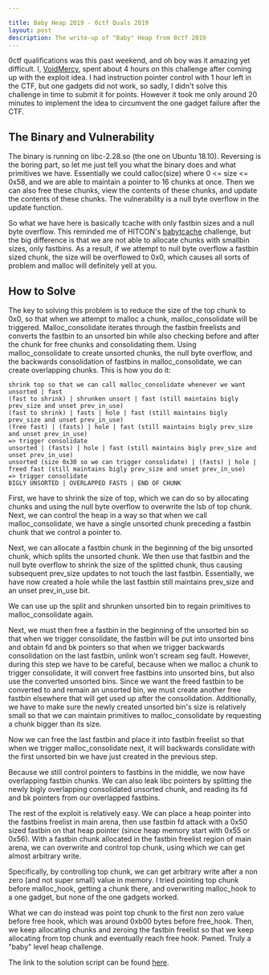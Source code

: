 ```yaml
---

title: Baby Heap 2019 - 0ctf Quals 2019
layout: post
description: The write-up of "Baby" Heap from 0ctf 2019
---
```


0ctf qualifications was this past weekend, and oh boy was it amazing yet difficult. I, [VoidMercy](https://twitter.com/_VoidMercy), spent about 4 hours on this challenge after coming up with the exploit idea. I had instruction pointer control with 1 hour left in the CTF, but one gadgets did not work, so sadly, I didn't solve this challenge in time to submit it for points. However it took me only around 20 minutes to implement the idea to circumvent the one gadget failure after the CTF.

## The Binary and Vulnerability

The binary is running on libc-2.28.so (the one on Ubuntu 18.10). Reversing is the boring part, so let me just tell you what the binary does and what primitives we have. Essentially we could calloc(size) where 0 <= size <= 0x58, and we are able to maintain a pointer to 16 chunks at once. Then we can also free these chunks, view the contents of these chunks, and update the contents of these chunks. The vulnerability is a null byte overflow in the update function.

So what we have here is basically tcache with only fastbin sizes and a null byte overflow. This reminded me of HITCON's [babytcache](https://ctftime.org/task/68810) challenge, but the big difference is that we are not able to allocate chunks with smallbin sizes, only fastbins. As a result, if we attempt to null byte overflow a fastbin sized chunk, the size will be overflowed to 0x0, which causes all sorts of problem and malloc will definitely yell at you.

## How to Solve

The key to solving this problem is to reduce the size of the top chunk to 0x0, so that when we attempt to malloc a chunk, malloc_consolidate will be triggered. Malloc_consolidate iterates through the fastbin freelists and converts the fastbin to an unsorted bin while also checking before and after the chunk for free chunks and consolidating them. Using malloc_consolidate to create unsorted chunks, the null byte overflow, and the backwards consolidation of fastbins in malloc_consolidate, we can create overlapping chunks. This is how you do it:

```
shrink top so that we can call malloc_consolidate whenever we want
unsorted | fast
(fast to shrink) | shrunken unsort | fast (still maintains bigly prev_size and unset prev_in_use)
(fast to shrink) | fasts | hole | fast (still maintains bigly prev_size and unset prev_in_use)
(free fast) | (fasts) | hole | fast (still maintains bigly prev_size and unset prev_in_use)
=> trigger consolidate
unsorted | (fasts) | hole | fast (still maintains bigly prev_size and unset prev_in_use)
unsorted (size 0x30 so we can trigger consolidate) | (fasts) | hole | freed fast (still maintains bigly prev_size and unset prev_in_use)
=> trigger consolidate
BIGLY UNSORTED | OVERLAPPED FASTS | END OF CHUNK
```

First, we have to shrink the size of top, which we can do so by allocating chunks and using the null byte overflow to overwrite the lsb of top chunk. Next, we can control the heap in a way so that when we call malloc_consolidate, we have a single unsorted chunk preceding a fastbin chunk that we control a pointer to.

Next, we can allocate a fastbin chunk in the beginning of the big unsorted chunk, which splits the unsorted chunk. We then use that fastbin and the null byte overflow to shrink the size of the splitted chunk, thus causing subsequent prev_size updates to not touch the last fastbin. Essentially, we have now created a hole while the last fastbin still maintains prev_size and an unset prev_in_use bit.

We can use up the split and shrunken unsorted bin to regain primitives to malloc_consolidate again.

Next, we must then free a fastbin in the beginning of the unsorted bin so that when we trigger consolidate, the fastbin will be put into unsorted bins and obtain fd and bk pointers so that when we trigger backwards consolidation on the last fastbin, unlink won't scream seg fault. However, during this step we have to be careful, because when we malloc a chunk to trigger consolidate, it will convert free fastbins into unsorted bins, but also use the converted unsorted bins. Since we want the freed fastbin to be converted to and remain an unsorted bin, we must create another free fastbin elsewhere that will get used up after the consolidation. Additionally, we have to make sure the newly created unsorted bin's size is relatively small so that we can maintain primitives to malloc_consolidate by requesting a chunk bigger than its size.

Now we can free the last fastbin and place it into fastbin freelist so that when we trigger malloc_consolidate next, it will backwards conslidate with the first unsorted bin we have just created in the previous step.

Because we still control pointers to fastbins in the middle, we now have overlapping fastbin chunks. We can also leak libc pointers by splitting the newly bigly overlapping consolidated unsorted chunk, and reading its fd and bk pointers from our overlapped fastbins.

The rest of the exploit is relatively easy. We can place a heap pointer into the fastbins freelist in main arena, then use fastbin fd attack with a 0x50 sized fastbin on that heap pointer (since heap memory start with 0x55 or 0x56). With a fastbin chunk allocated in the fastbin freelist region of main arena, we can overwrite and control top chunk, using which we can get almost arbitrary write.

Specifically, by controlling top chunk, we can get arbitrary write after a non zero (and not super small) value in memory. I tried pointing top chunk before malloc_hook, getting a chunk there, and overwriting malloc_hook to a one gadget, but none of the one gadgets worked.

What we can do instead was point top chunk to the first non zero value before free hook, which was around 0xb00 bytes before free_hook. Then, we keep allocating chunks and zeroing the fastbin freelist so that we keep allocating from top chunk and eventually reach free hook. Pwned. Truly a "baby" level heap challenge.

The link to the solution script can be found [here](https://github.com/perfectblue/ctf-writeups/blob/master/0ctf-Quals-2019/Baby%20Heap%202019/solve.py).
